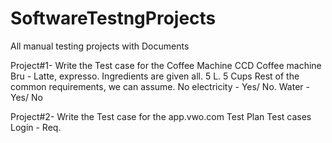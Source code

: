# SoftwareTestngProjects
All manual testing projects with Documents

Project#1- Write the Test case for the Coffee Machine
CCD Coffee machine
Bru - Latte, expresso.
Ingredients are given all.
5 L. 5 Cups
Rest of the common requirements, we can assume.
No electricity - Yes/ No.
Water - Yes/ No

Project#2- Write the Test case for the app.vwo.com
Test Plan
Test cases  
Login - Req.
